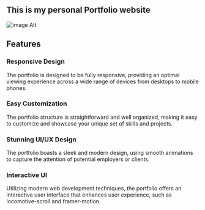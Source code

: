 ## **This is my personal Portfolio website**




![image Alt](https://github.com/user-attachments/assets/2ed4b245-ef28-49b1-9a34-548798abc389)

## **Features**

### **Responsive Design**
The portfolio is designed to be fully responsive, providing an optimal viewing experience across a wide range of devices from desktops to mobile phones.

### **Easy Customization**
The portfolio structure is straightforward and well organized, making it easy to customize and showcase your unique set of skills and projects.

### **Stunning UI/UX Design**
The portfolio boasts a sleek and modern design, using smooth animations to capture the attention of potential employers or clients.

### **Interactive UI**
Utilizing modern web development techniques, the portfolio offers an interactive user interface that enhances user experience, such as locomotive-scroll and framer-motion.

